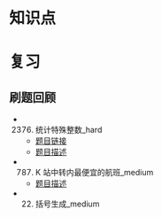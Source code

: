 # 知识点

# 复习
## 刷题回顾
* 2376. 统计特殊整数_hard
  * [题目链接](./js/力扣/2376.%20统计特殊整数_hard/test.js)
  * [题目描述](./js/力扣/2376.%20统计特殊整数_hard/readme.md)
* 787. K 站中转内最便宜的航班_medium
  * [题目描述](./js/力扣/787.%20K%20站中转内最便宜的航班_medium/readme.md)
* 22. 括号生成_medium